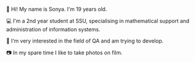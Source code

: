 :wave: Hi! My name is Sonya. I'm 19 years old.

:computer: I'm a 2nd year student at SSU, specialising in mathematical support and administration of information systems.

:mag_right: I'm very interested in the field of QA and am trying to develop.

:camera: In my spare time I like to take photos on film.
